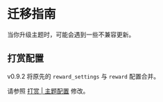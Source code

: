# 迁移指南

当你升级主题时，可能会遇到一些不兼容更新。

## 打赏配置

v0.9.2 将原先的 `reward_settings` 与 `reward` 配置合并。

请参照 [打赏 | 主题配置](/guide/config.html#打赏) 修改。
